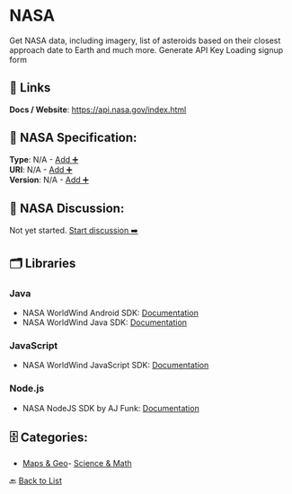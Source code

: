 # NASA

Get NASA data, including imagery, list of asteroids based on their closest approach date to Earth and much more. Generate API Key Loading signup form

##  🔗 Links
**Docs / Website**: https://api.nasa.gov/index.html

## 🧬 NASA Specification:
**Type**: N/A - [Add ➕](https://github.com/apis-list/apis-list/edit/main/apis.yaml#L12935)  
**URI**: N/A - [Add ➕](https://github.com/apis-list/apis-list/edit/main/apis.yaml#L12935)  
**Version**: N/A - [Add ➕](https://github.com/apis-list/apis-list/edit/main/apis.yaml#L12935)

## 💬 NASA Discussion:
Not yet started. [Start discussion ➡️](https://github.com/apis-list/apis-list/discussions/new)

## 🗂️ Libraries
### Java
- NASA WorldWind Android SDK: [Documentation](https://github.com/NASAWorldWind/WorldWindAndroid)
- NASA WorldWind Java SDK: [Documentation](https://github.com/NASAWorldWind/WorldWindJava)
### JavaScript
- NASA WorldWind JavaScript SDK: [Documentation](https://github.com/NASAWorldWind/WebWorldWind)
### Node.js
- NASA NodeJS SDK by AJ Funk: [Documentation](https://github.com/AJFunk/nasa-sdk)


## 🗄️ Categories:
- [Maps & Geo](https://github.com/apis-list/apis-list#maps--geo-)- [Science & Math](https://github.com/apis-list/apis-list#science--math-)

🔙  [Back to List](https://github.com/apis-list/apis-list)
